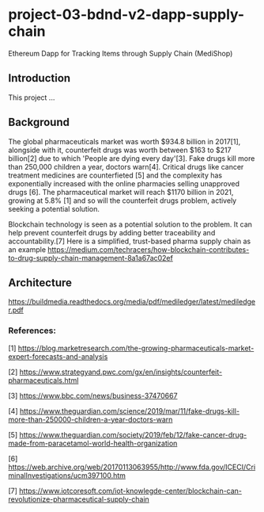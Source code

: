# project-03-bdnd-v2-dapp-supply-chain
Ethereum Dapp for Tracking Items through Supply Chain (MediShop)

## Introduction

This project ...

## Background

The global pharmaceuticals market was worth $934.8 billion in 2017[1], alongside with it, counterfeit drugs was worth between $163 to $217 billion[2] due to which 'People are dying every day'[3]. Fake drugs kill more than 250,000 children a year, doctors warn[4]. Critical drugs like cancer treatment medicines are counterfieted [5] and the complexity has exponentially increased with the online pharmacies selling unapproved drugs [6]. The pharmaceutical market will reach $1170 billion in 2021, growing at 5.8% [1] and so will the counterfeit drugs problem, actively seeking a potential solution.

Blockchain technology is seen as a potential solution to the problem. It can help prevent counterfeit drugs by adding better traceability and accountability.[7] Here is a simplified, trust-based pharma supply chain as an example https://medium.com/techracers/how-blockchain-contributes-to-drug-supply-chain-management-8a1a67ac02ef

## Architecture

https://buildmedia.readthedocs.org/media/pdf/mediledger/latest/mediledger.pdf

### References:

[1] https://blog.marketresearch.com/the-growing-pharmaceuticals-market-expert-forecasts-and-analysis

[2] https://www.strategyand.pwc.com/gx/en/insights/counterfeit-pharmaceuticals.html

[3] https://www.bbc.com/news/business-37470667

[4] https://www.theguardian.com/science/2019/mar/11/fake-drugs-kill-more-than-250000-children-a-year-doctors-warn

[5] https://www.theguardian.com/society/2019/feb/12/fake-cancer-drug-made-from-paracetamol-world-health-organization

[6] https://web.archive.org/web/20170113063955/http://www.fda.gov/ICECI/CriminalInvestigations/ucm397100.htm

[7] https://www.iotcoresoft.com/iot-knowlegde-center/blockchain-can-revolutionize-pharmaceutical-supply-chain
